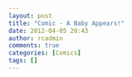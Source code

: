 ```yaml
---
layout: post
title: "Comic - A Baby Appears!"
date: 2012-04-05 20:43
author: rcadmin
comments: true
categories: [Comics]
tags: []
---
```

<a href="http://bitsmack.com/comics/2012/04/05/comic-the-arrival/" rel="attachment wp-att-2349"><img src="http://dl.bitsmack.com/uploads/2012/04/20120405.jpg" alt="" title="Harrison Lucas Collins was born on 3/11/12"  class="alignnone size-full wp-image-2349" /></a>
